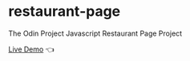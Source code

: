 # restaurant-page
The Odin Project Javascript Restaurant Page Project

[Live Demo](https://amirobinsonmuto.github.io/restaurant-page/) :point_left: